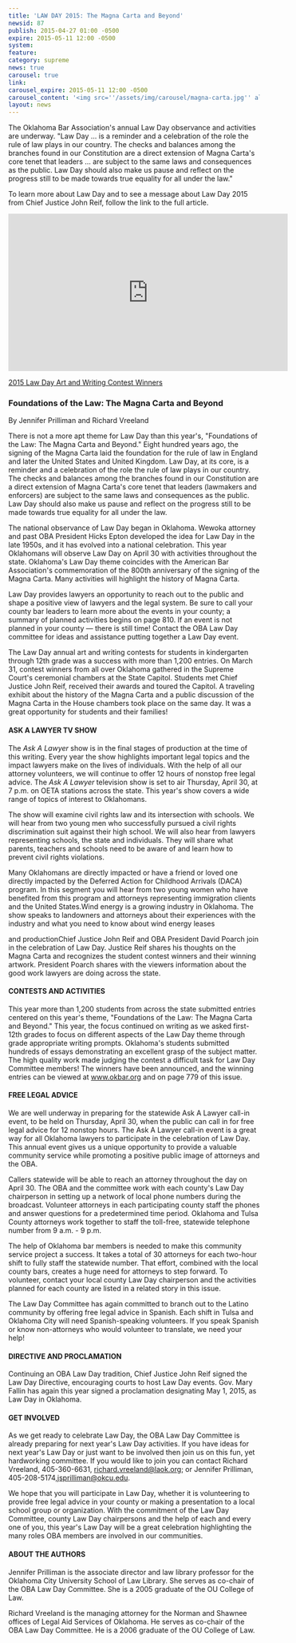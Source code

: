 ```yaml
---
title: 'LAW DAY 2015: The Magna Carta and Beyond'
newsid: 87
publish: 2015-04-27 01:00 -0500
expire: 2015-05-11 12:00 -0500
system: 
feature: 
category: supreme
news: true
carousel: true
link: 
carousel_expire: 2015-05-11 12:00 -0500
carousel_content: '<img src=''/assets/img/carousel/magna-carta.jpg'' alt='' Oklahoma Law Day 2015'' />'
layout: news
---
```

<p>The Oklahoma Bar Association's annual Law Day observance and activities are underway. "Law Day ... is a reminder and a celebration of the role the rule of law plays in our country. The checks and balances among the branches found in our Constitution are a direct extension of Magna Carta's core tenet that leaders ... are subject to the same laws and consequences as the public. Law Day should also make us pause and reflect on the progress still to be made towards true equality for all under the law."</p>
<p>To learn more about Law Day and to see a message about Law Day 2015 from Chief Justice John Reif, follow the link to the full article.</p>
 <!--more-->
<div class="video-wrapper"><iframe width="560" height="315" src="https://www.youtube.com/embed/9x3LXuj8jN8?rel=0&amp;showinfo=0" frameborder="0" allowfullscreen=""></iframe></div><p><a href="http://www.okbar.org/public/Outreach/LawDay/ContestWinners2015.aspx">2015 Law Day Art and Writing Contest Winners</a></p><h3>Foundations of the Law: The Magna Carta and Beyond</h3><p>By Jennifer Prilliman and Richard Vreeland </p><p>There is not a more apt theme for Law Day than this year's, "Foundations of the Law: The Magna Carta and Beyond." Eight hundred years ago, the signing of the Magna Carta laid the foundation for the rule of law in England and later the United States and United Kingdom. Law Day, at its core, is a reminder and a celebration of the role the rule of law plays in our country. The checks and balances among the branches found in our Constitution are a direct extension of Magna Carta's core tenet that leaders (lawmakers and enforcers) are subject to the same laws and consequences as the public. Law Day should also make us pause and reflect on the progress still to be made towards true equality for all under the law.</p><p>The national observance of Law Day began in Oklahoma. Wewoka attorney and past OBA President Hicks Epton developed the idea for Law Day in the late 1950s, and it has evolved into a national celebration. This year Oklahomans will observe Law Day on April 30 with activities throughout the state. Oklahoma's Law Day theme coincides with the American Bar Association's commemoration of the 800th anniversary of the signing of the Magna Carta. Many activities will highlight the history of Magna Carta.</p><p>Law Day provides lawyers an opportunity to reach out to the public and shape a positive view of lawyers and the legal system. Be sure to call your county bar leaders to learn more about the events in your county; a summary of planned activities begins on page 810. If an event is not planned in your county — there is still time! Contact the OBA Law Day committee for ideas and assistance putting together a Law Day event.</p><p>The Law Day annual art and writing contests for students in kindergarten through 12th grade was a success with more than 1,200 entries. On March 31, contest winners from all over Oklahoma gathered in the Supreme Court's ceremonial chambers at the State Capitol. Students met Chief Justice John Reif, received their awards and toured the Capitol. A traveling exhibit about the history of the Magna Carta and a public discussion of the Magna Carta in the House chambers took place on the same day. It was a great opportunity for students and their families!</p><h4>ASK A LAWYER TV SHOW</h4><p>The <em>Ask A Lawyer</em> show is in the final stages of production at the time of this writing. Every year the show highlights important legal topics and the impact lawyers make on the lives of individuals. With the help of all our attorney volunteers, we will continue to offer 12 hours of nonstop free legal advice. The <em>Ask A Lawyer</em> television show is set to air Thursday, April 30, at 7 p.m. on OETA stations across the state. This year's show covers a wide range of topics of interest to Oklahomans.</p><p>The show will examine civil rights law and its intersection with schools. We will hear from two young men who successfully pursued a civil rights discrimination suit against their high school. We will also hear from lawyers representing schools, the state and individuals. They will share what parents, teachers and schools need to be aware of and learn how to prevent civil rights violations.</p><p>Many Oklahomans are directly impacted or have a friend or loved one directly impacted by the Deferred Action for Childhood Arrivals (DACA) program. In this segment you will hear from two young women who have benefited from this program and attorneys representing immigration clients and the United States.Wind energy is a growing industry in Oklahoma. The show speaks to landowners and attorneys about their experiences with the industry and what you need to know about wind energy leases</p><p>and productionChief Justice John Reif and OBA President David Poarch join in the celebration of Law Day. Justice Reif shares his thoughts on the Magna Carta and recognizes the student contest winners and their winning artwork. President Poarch shares with the viewers information about the good work lawyers are doing across the state.</p><h4>CONTESTS AND ACTIVITIES</h4><p>This year more than 1,200 students from across the state submitted entries centered on this year's theme, "Foundations of the Law: The Magna Carta and Beyond." This year, the focus continued on writing as we asked first-12th grades to focus on different aspects of the Law Day theme through grade appropriate writing prompts. Oklahoma's students submitted hundreds of essays demonstrating an excellent grasp of the subject matter. The high quality work made judging the contest a difficult task for Law Day Committee members! The winners have been announced, and the winning entries can be viewed at <a href="www.okbar.org" target="_blank">www.okbar.org</a> and on page 779 of this issue.</p><h4>FREE LEGAL ADVICE</h4><p>We are well underway in preparing for the statewide Ask A Lawyer call-in event, to be held on Thursday, April 30, when the public can call in for free legal advice for 12 nonstop hours. The Ask A Lawyer call-in event is a great way for all Oklahoma lawyers to participate in the celebration of Law Day. This annual event gives us a unique opportunity to provide a valuable community service while promoting a positive public image of attorneys and the OBA.</p><p>Callers statewide will be able to reach an attorney throughout the day on April 30. The OBA and the committee work with each county's Law Day chairperson in setting up a network of local phone numbers during the broadcast. Volunteer attorneys in each participating county staff the phones and answer questions for a predetermined time period. Oklahoma and Tulsa County attorneys work together to staff the toll-free, statewide telephone number from 9 a.m. - 9 p.m.</p><p>The help of Oklahoma bar members is needed to make this community service project a success. It takes a total of 30 attorneys for each two-hour shift to fully staff the statewide number. That effort, combined with the local county bars, creates a huge need for attorneys to step forward. To volunteer, contact your local county Law Day chairperson and the activities planned for each county are listed in a related story in this issue.</p><p>The Law Day Committee has again committed to branch out to the Latino community by offering free legal advice in Spanish. Each shift in Tulsa and Oklahoma City will need Spanish-speaking volunteers. If you speak Spanish or know non-attorneys who would volunteer to translate, we need your help!</p><h4>DIRECTIVE AND PROCLAMATION</h4><p>Continuing an OBA Law Day tradition, Chief Justice John Reif signed the Law Day Directive, encouraging courts to host Law Day events. Gov. Mary Fallin has again this year signed a proclamation designating May 1, 2015, as Law Day in Oklahoma. </p><h4>GET INVOLVED</h4><p>As we get ready to celebrate Law Day, the OBA Law Day Committee is already preparing for next year's Law Day activities. If you have ideas for next year's Law Day or just want to be involved then join us on this fun, yet hardworking committee. If you would like to join you can contact Richard Vreeland, 405-360-6631, <a href="mailto:richard.vreeland@laok.org" target="_blank">richard.vreeland@laok.org</a>; or Jennifer Prilliman, 405-208-5174,<a href="mailto:jsprilliman@okcu.edu" target="_blank">jsprilliman@okcu.edu</a>.</p><p>We hope that you will participate in Law Day, whether it is volunteering to provide free legal advice in your county or making a presentation to a local school group or organization. With the commitment of the Law Day Committee, county Law Day chairpersons and the help of each and every one of you, this year's Law Day will be a great celebration highlighting the many roles OBA members are involved in our communities. </p><h4>ABOUT THE AUTHORS</h4><p>Jennifer Prilliman is the associate director and law library professor for the Oklahoma City University School of Law Library. She serves as co-chair of the OBA Law Day Committee. She is a 2005 graduate of the OU College of Law.</p><p>Richard Vreeland is the managing attorney for the Norman and Shawnee offices of Legal Aid Services of Oklahoma. He serves as co-chair of the OBA Law Day Committee. He is a 2006 graduate of the OU College of Law.</p>